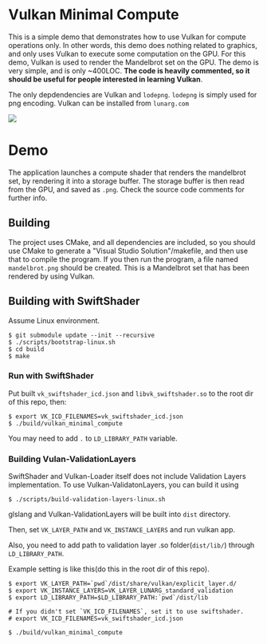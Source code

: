 # Vulkan Minimal Compute

This is a simple demo that demonstrates how to use Vulkan for compute operations only.
In other words, this demo does nothing related to graphics, 
and only uses Vulkan to execute some computation on the GPU.
For this demo, Vulkan is used to render the Mandelbrot set on the GPU. The demo is very simple, 
and is only ~400LOC. **The code is heavily commented, so it should be useful for people interested in learning Vulkan**.

The only depdendencies are Vulkan and `lodepng`. `lodepng` is simply used for png encoding. Vulkan can be installed
from `lunarg.com`

![](image.png)

# Demo

The application launches a compute shader that renders the mandelbrot set, by rendering it into a storage buffer.
The storage buffer is then read from the GPU, and saved as `.png`. Check the source code comments
for further info.

## Building

The project uses CMake, and all dependencies are included, so you
should use CMake to generate a "Visual Studio Solution"/makefile,
and then use that to compile the program. If you then run the program,
a file named `mandelbrot.png` should be created. This is a Mandelbrot
set that has been rendered by using Vulkan. 

## Building with SwiftShader

Assume Linux environment.

```
$ git submodule update --init --recursive
$ ./scripts/bootstrap-linux.sh
$ cd build
$ make
```

### Run with SwiftShader

Put built `vk_swiftshader_icd.json` and `libvk_swiftshader.so` to the root dir of this repo, then:

```
$ export VK_ICD_FILENAMES=vk_swiftshader_icd.json
$ ./build/vulkan_minimal_compute
```

You may need to add `.` to `LD_LIBRARY_PATH` variable.

### Building Vulan-ValidationLayers

SwiftShader and Vulkan-Loader itself does not include Validation Layers implementation.
To use Vulkan-ValidatonLayers, you can build it using 

```
$ ./scripts/build-validation-layers-linux.sh
```

glslang and Vulkan-ValidationLayers will be built into `dist` directory.

Then, set `VK_LAYER_PATH` and `VK_INSTANCE_LAYERS` and run vulkan app.

Also, you need to add path to validation layer .so folder(`dist/lib/`) through `LD_LIBRARY_PATH`.

Example setting is like this(do this in the root dir of this repo).

```
$ export VK_LAYER_PATH=`pwd`/dist/share/vulkan/explicit_layer.d/
$ export VK_INSTANCE_LAYERS=VK_LAYER_LUNARG_standard_validation
$ export LD_LIBRARY_PATH=$LD_LIBRARY_PATH:`pwd`/dist/lib

# If you didn't set `VK_ICD_FILENAMES`, set it to use swiftshader.
# export VK_ICD_FILENAMES=vk_swiftshader_icd.json

$ ./build/vulkan_minimal_compute
```
